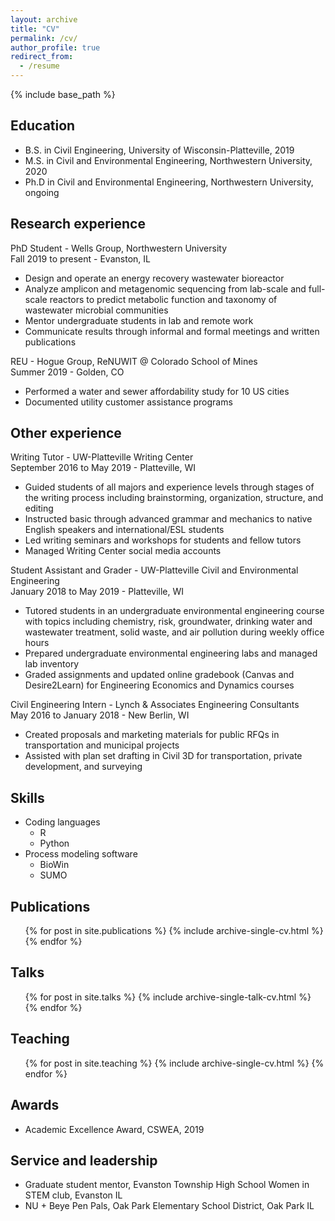 ```yaml
---
layout: archive
title: "CV"
permalink: /cv/
author_profile: true
redirect_from:
  - /resume
---
```


{% include base_path %}

Education
-----
* B.S. in Civil Engineering, University of Wisconsin-Platteville, 2019
* M.S. in Civil and Environmental Engineering, Northwestern University, 2020
* Ph.D in Civil and Environmental Engineering, Northwestern University, ongoing


Research experience
-----

PhD Student - Wells Group, Northwestern University  
Fall 2019 to present - Evanston, IL
* Design and operate an energy recovery wastewater bioreactor
* Analyze amplicon and metagenomic sequencing from lab-scale and full-scale reactors to predict
metabolic function and taxonomy of wastewater microbial communities
* Mentor undergraduate students in lab and remote work
* Communicate results through informal and formal meetings and written publications

REU - Hogue Group, ReNUWIT @ Colorado School of Mines  
Summer 2019 - Golden, CO
* Performed a water and sewer affordability study for 10 US cities
* Documented utility customer assistance programs


Other experience
-----
Writing Tutor - UW-Platteville Writing Center  
September 2016 to May 2019 - Platteville, WI   
* Guided students of all majors and experience levels through stages of the writing process including brainstorming, organization, structure, and editing
* Instructed basic through advanced grammar and mechanics to native English speakers and international/ESL students
* Led writing seminars and workshops for students and fellow tutors
* Managed Writing Center social media accounts

Student Assistant and Grader - UW-Platteville Civil and Environmental Engineering  
January 2018 to May 2019 - Platteville, WI
* Tutored students in an undergraduate environmental engineering course with topics including chemistry, risk, groundwater, drinking water and wastewater treatment, solid waste, and air pollution during weekly office hours
* Prepared undergraduate environmental engineering labs and managed lab inventory
* Graded assignments and updated online gradebook (Canvas and Desire2Learn) for Engineering Economics and Dynamics courses

Civil Engineering Intern - Lynch & Associates Engineering Consultants   
May 2016 to January 2018 - New Berlin, WI  
* Created proposals and marketing materials for public RFQs in transportation and municipal projects
* Assisted with plan set drafting in Civil 3D for transportation,  private development, and surveying


Skills
-----
* Coding languages
  * R
  * Python
* Process modeling software
  * BioWin
  * SUMO

Publications
-----
  <ul>{% for post in site.publications %}
    {% include archive-single-cv.html %}
  {% endfor %}</ul>

Talks
-----
  <ul>{% for post in site.talks %}
    {% include archive-single-talk-cv.html %}
  {% endfor %}</ul>

Teaching
-----
  <ul>{% for post in site.teaching %}
    {% include archive-single-cv.html %}
  {% endfor %}</ul>

Awards
-----
* Academic Excellence Award, CSWEA, 2019


Service and leadership
-----
* Graduate student mentor, Evanston Township High School Women in STEM club, Evanston IL
* NU + Beye Pen Pals, Oak Park Elementary School District, Oak Park IL
